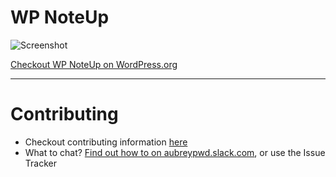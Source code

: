 # WP NoteUp

![Screenshot](https://cloudup.com/cKtfRa-MxFQ+)

[Checkout WP NoteUp on WordPress.org](https://wordpress.org/plugins/wp-noteup/)

_____________________________

# Contributing

- Checkout contributing information [here](https://github.com/aubreypwd/contributing)
- What to chat? [Find out how to on aubreypwd.slack.com](https://github.com/aubreypwd/contributing/blob/master/3.md), or use the Issue Tracker
